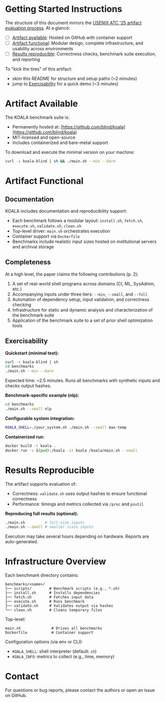 # Getting Started Instructions

The structure of this document mirrors the [USENIX ATC '25 artifact evaluation process](https://www.usenix.org/conference/atc25/call-for-artifacts). At a glance:

* [ ] [Artifact available](#artifact-available): Hosted on GitHub with container support
* [ ] [Artifact functional](#artifact-functional): Modular design, complete infrastructure, and usability across environments
* [ ] [Results reproducible](#results-reproducible): Correctness checks, benchmark suite execution, and reporting

To "kick the tires" of this artifact:

* skim this README for structure and setup paths (~2 minutes)
* jump to [Exercisability](#exercisability) for a quick demo (~3 minutes)

# Artifact Available

The KOALA benchmark suite is:

* Permanently hosted at: [https://github.com/blind/koala](https://github.com/blind/koala)
* MIT-licensed and open-source
* Includes containerized and bare-metal support

To download and execute the minimal version on your machine:

```bash
curl -s koala-blind | sh && ./main.sh --min --bare
```

# Artifact Functional

## Documentation

KOALA includes documentation and reproducibility support:

* Each benchmark follows a modular layout: `install.sh`, `fetch.sh`, `execute.sh`, `validate.sh`, `clean.sh`
* Top-level driver: `main.sh` orchestrates execution
* Container support via `Dockerfile`
* Benchmarks include realistic input sizes hosted on institutional servers and archival storage

## Completeness

At a high level, the paper claims the following contributions (p. 2):

1. A set of real-world shell programs across domains (CI, ML, SysAdmin, etc.)
2. Accompanying inputs under three tiers: `--min`, `--small`, and `--full`
3. Automation of dependency setup, input validation, and correctness checking
4. Infrastructure for static and dynamic analysis and characterization of the benchmark suite
5. Application of the benchmark suite to a set of prior shell optimization tools

## Exercisability

**Quickstart (minimal test):**

```bash
curl -s koala-blind | sh
cd benchmarks
./main.sh --min --bare
```

Expected time: ~2.5 minutes. Runs all benchmarks with synthetic inputs and checks output hashes.

**Benchmark-specific example (nlp):**

```bash
cd benchmarks
./main.sh --small nlp
```

**Configurable system integration:**

```bash
KOALA_SHELL=./your_system.sh ./main.sh --small max-temp
```

**Containerized run:**

```bash
docker build -t koala .
docker run -v $(pwd):/koala -it koala /koala/main.sh --small
```

# Results Reproducible

The artifact supports evaluation of:

* Correctness: `validate.sh` uses output hashes to ensure functional correctness
* Performance: timings and metrics collected via `/proc` and `psutil`

**Reproducing full results (optional):**

```bash
./main.sh         # full-size inputs
./main.sh --small # smaller scale inputs
```

Execution may take several hours depending on hardware. Reports are auto-generated.

# Infrastructure Overview

Each benchmark directory contains:

```
benchmarks/<name>/
├── scripts/        # Benchmark scripts (e.g., *.sh)
├── install.sh      # Installs dependencies
├── fetch.sh        # Fetches input data
├── execute.sh      # Runs benchmark
├── validate.sh     # Validates output via hashes
└── clean.sh        # Cleans temporary files
```

Top-level:

```
main.sh              # Drives all benchmarks
Dockerfile           # Container support
```

Configuration options (via env or CLI):

* `KOALA_SHELL`: shell interpreter (default: `sh`)
* `KOALA_INFO`: metrics to collect (e.g., time, memory)

# Contact

For questions or bug reports, please contact the authors or open an issue on GitHub.
